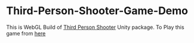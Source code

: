 # Third-Person-Shooter-Game-Demo

This is WebGL Build of [Third Person Shooter](https://github.com/Third-Person-Shooter) Unity package.
 To Play this game from [here]()
